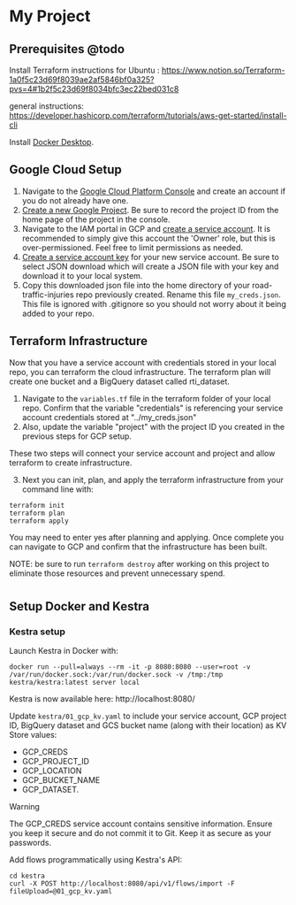 # My Project

## Prerequisites @todo
Install Terraform
instructions for Ubuntu : https://www.notion.so/Terraform-1a0f5c23d69f8039ae2af5846bf0a325?pvs=4#1b2f5c23d69f8034bfc3ec22bed031c8

general instructions: https://developer.hashicorp.com/terraform/tutorials/aws-get-started/install-cli

Install [Docker Desktop](https://docs.docker.com/get-started/get-docker/).


## Google Cloud Setup
1. Navigate to the [Google Cloud Platform Console](https://console.cloud.google.com/) and create an account if you do not already have one.
2. [Create a new Google Project](https://developers.google.com/workspace/guides/create-project). Be sure to record the project ID from the home page of the project in the console.
3. Navigate to the IAM portal in GCP and [create a service account](https://cloud.google.com/iam/docs/service-accounts-create). It is recommended to simply give this account the 'Owner' role, but this is over-permissioned. Feel free to limit permissions as needed.
4. [Create a service account key](https://cloud.google.com/iam/docs/keys-create-delete) for your new service account. Be sure to select JSON download which will create a JSON file with your key and download it to your local system.
5. Copy this downloaded json file into the home directory of your road-traffic-injuries repo previously created. Rename this file `my_creds.json`. This file is ignored with .gitignore so you should not worry about it being added to your repo.

## Terraform Infrastructure

Now that you have a service account with credentials stored in your local repo, you can terraform the cloud infrastructure. The terraform plan will create one bucket and a BigQuery dataset called rti_dataset.

1. Navigate to the `variables.tf` file in the terraform folder of your local repo. Confirm that the variable "credentials" is referencing your service account credentials stored at "../my_creds.json"
2. Also, update the variable "project" with the project ID you created in the previous steps for GCP setup.

These two steps will connect your service account and project and allow terraform to create infrastructure.

3. Next you can init, plan, and apply the terraform infrastructure from your command line with:

```
terraform init
terraform plan
terraform apply
```

You may need to enter yes after planning and applying. Once complete you can navigate to GCP and confirm that the infrastructure has been built.

NOTE: be sure to run `terraform destroy` after working on this project to eliminate those resources and prevent unnecessary spend.

#

## Setup Docker and Kestra

### Kestra setup
Launch Kestra in Docker with:
```
docker run --pull=always --rm -it -p 8080:8080 --user=root -v /var/run/docker.sock:/var/run/docker.sock -v /tmp:/tmp kestra/kestra:latest server local
````

Kestra is now available here: http://localhost:8080/

Update `kestra/01_gcp_kv.yaml` to include your service account, GCP project ID, BigQuery dataset and GCS bucket name (along with their location) as KV Store values:

- GCP_CREDS
- GCP_PROJECT_ID
- GCP_LOCATION
- GCP_BUCKET_NAME
- GCP_DATASET.

Warning

The GCP_CREDS service account contains sensitive information. Ensure you keep it secure and do not commit it to Git. Keep it as secure as your passwords.

Add flows programmatically using Kestra's API:

````
cd kestra
curl -X POST http://localhost:8080/api/v1/flows/import -F fileUpload=@01_gcp_kv.yaml
````